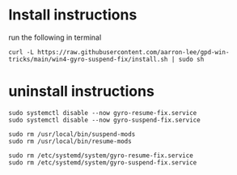 # Install instructions

run the following in terminal

```
curl -L https://raw.githubusercontent.com/aarron-lee/gpd-win-tricks/main/win4-gyro-suspend-fix/install.sh | sudo sh
```

# uninstall instructions

```
sudo systemctl disable --now gyro-resume-fix.service
sudo systemctl disable --now gyro-suspend-fix.service

sudo rm /usr/local/bin/suspend-mods
sudo rm /usr/local/bin/resume-mods

sudo rm /etc/systemd/system/gyro-resume-fix.service
sudo rm /etc/systemd/system/gyro-suspend-fix.service
```

